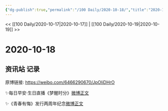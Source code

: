 ```yaml
---
{"dg-publish":true,"permalink":"/100 Daily/2020-10-18/","title":"2020-10-18","created":"2023-04-08T15:28:08.156+08:00","updated":"2023-04-08T15:28:19.291+08:00"}
---
```



<< [[100 Daily/2020-10-17\|2020-10-17]] | [[100 Daily/2020-10-19\|2020-10-19]] >>

# 2020-10-18

## 资讯站 记录

原博链接: https://weibo.com/6466290670/JpOliDHrO

✨每日早安·生日直播《梦醒时分》[微博正文](https://weibo.com/detail/4561292776180195)

✨《青春有悔》发行两周年纪念[微博正文](https://weibo.com/detail/4561355477357605)
